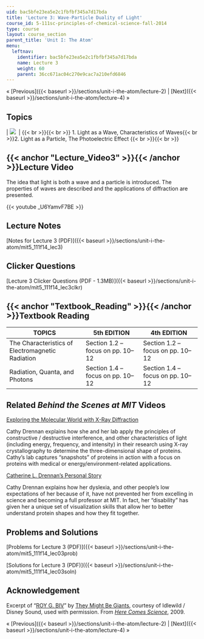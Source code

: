 ```yaml
---
uid: bac5bfe23ea5e2c1fbfbf345a7d17bda
title: 'Lecture 3: Wave-Particle Duality of Light'
course_id: 5-111sc-principles-of-chemical-science-fall-2014
type: course
layout: course_section
parent_title: 'Unit I: The Atom'
menu:
  leftnav:
    identifier: bac5bfe23ea5e2c1fbfbf345a7d17bda
    name: Lecture 3
    weight: 60
    parent: 36cc671ac04c270e9cac7a210efd6846
---
```


« [Previous]({{< baseurl >}}/sections/unit-i-the-atom/lecture-2) | [Next]({{< baseurl >}}/sections/unit-i-the-atom/lecture-4) »

Topics
------

| ![](https://open-learning-course-data-production.s3.amazonaws.com/5-111sc-principles-of-chemical-science-fall-2014/078998c13433fa2fcbf323d2a0197d85_Lecture_3.jpg)  |  {{< br >}}{{< br >}} 1.  Light as a Wave, Characteristics of Waves{{< br >}}2.  Light as a Particle, The Photoelectric Effect {{< br >}}{{< br >}}  

{{< anchor "Lecture_Video3" >}}{{< /anchor >}}Lecture Video
-----------------------------------------------------------

The idea that light is both a wave and a particle is introduced. The properties of waves are described and the applications of diffraction are presented.

{{< youtube _U6YamvF7BE >}}

Lecture Notes
-------------

[Notes for Lecture 3 (PDF)]({{< baseurl >}}/sections/unit-i-the-atom/mit5_111f14_lec3)

Clicker Questions
-----------------

[Lecture 3 Clicker Questions (PDF - 1.3MB)]({{< baseurl >}}/sections/unit-i-the-atom/mit5_111f14_lec3clkr)

{{< anchor "Textbook_Reading" >}}{{< /anchor >}}Textbook Reading
----------------------------------------------------------------

| TOPICS | 5th EDITION | 4th EDITION |
| --- | --- | --- |
| The Characteristics of Electromagnetic Radiation | Section 1.2 – focus on pp. 10–12 | Section 1.2 – focus on pp. 10–12 |
| Radiation, Quanta, and Photons | Section 1.4 – focus on pp. 10–12 | Section 1.4 – focus on pp. 10–12 

Related _Behind the Scenes at MIT_ Videos
-----------------------------------------

[Exploring the Molecular World with X-Ray Diffraction](http://techtv.mit.edu/videos/24154-exploring-the-molecular-world-with-x-ray-diffraction)

Cathy Drennan explains how she and her lab apply the principles of constructive / destructive interference, and other characteristics of light (including energy, frequency, and intensity) in their research using X-ray crystallography to determine the three-dimensional shape of proteins. Cathy’s lab captures “snapshots” of proteins in action with a focus on proteins with medical or energy/environment-related applications.

[Catherine L. Drennan’s Personal Story](http://techtv.mit.edu/videos/24153-catherine-l-drennan-s-personal-story)

Cathy Drennan explains how her dyslexia, and other people’s low expectations of her because of it, have not prevented her from excelling in science and becoming a full professor at MIT. In fact, her “disability” has given her a unique set of visualization skills that allow her to better understand protein shapes and how they fit together.

Problems and Solutions
----------------------

[Problems for Lecture 3 (PDF)]({{< baseurl >}}/sections/unit-i-the-atom/mit5_111f14_lec03prob)

[Solutions for Lecture 3 (PDF)]({{< baseurl >}}/sections/unit-i-the-atom/mit5_111f14_lec03soln)

Acknowledgement
---------------

Excerpt of “[ROY G. BIV](https://youtu.be/Gf33ueRXMzQ)” by [They Might Be Giants](http://www.theymightbegiants.com/), courtesy of Idlewild / Disney Sound, used with permission. From [_Here Comes Science_](https://www.theymightbegiants.com/here-comes-science), 2009.

« [Previous]({{< baseurl >}}/sections/unit-i-the-atom/lecture-2) | [Next]({{< baseurl >}}/sections/unit-i-the-atom/lecture-4) »